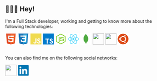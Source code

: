 ## 🧑🏻‍💻 Hey!

I'm a Full Stack developer, working and getting to know more about the following technologies:

<div>
  <img width="36" height="36" src="https://raw.githubusercontent.com/devicons/devicon/2ae2a900d2f041da66e950e4d48052658d850630/icons/html5/html5-original.svg" />
  <img width="36" height="36" src="https://raw.githubusercontent.com/devicons/devicon/2ae2a900d2f041da66e950e4d48052658d850630/icons/css3/css3-original.svg" />
  <img width="36" height="36" src="https://raw.githubusercontent.com/devicons/devicon/2ae2a900d2f041da66e950e4d48052658d850630/icons/javascript/javascript-plain.svg" />
  <img width="36" height="36" src="https://raw.githubusercontent.com/devicons/devicon/2ae2a900d2f041da66e950e4d48052658d850630/icons/typescript/typescript-plain.svg" />
  <img width="36" height="36" src="https://raw.githubusercontent.com/devicons/devicon/2ae2a900d2f041da66e950e4d48052658d850630/icons/nodejs/nodejs-plain.svg" />
  <img width="36" height="36" src="https://raw.githubusercontent.com/devicons/devicon/2ae2a900d2f041da66e950e4d48052658d850630/icons/react/react-original.svg" />
  <img width="36" height="36" src="https://raw.githubusercontent.com/devicons/devicon/2ae2a900d2f041da66e950e4d48052658d850630/icons/mongodb/mongodb-plain.svg" />
  <img width="36" height="36" src="https://camo.githubusercontent.com/b9279edfece526123a96af67ea002acdd47e84e5ad05126faa08ab3332f8a9ef/68747470733a2f2f6564656e742e6769746875622e696f2f537570657254696e7949636f6e732f696d616765732f7376672f646f636b65722e737667" />
  <img width="36" height="36" src="https://camo.githubusercontent.com/8224804e28d6c0e0ff71792abdd5c129578f42d497bba17734f2e21b1cf134e6/68747470733a2f2f6564656e742e6769746875622e696f2f537570657254696e7949636f6e732f696d616765732f7376672f6170706c652e737667" />
  <img width="36" height="36" src="https://raw.githubusercontent.com/devicons/devicon/2ae2a900d2f041da66e950e4d48052658d850630/icons/ubuntu/ubuntu-plain.svg" />
</div>
<br>
<p>You can also find me on the following social networks:</p>
<div>
  <a style="color: #fff; font-weight: bold" href="https://www.instagram.com/dev.fabricio" target="_blank"><img width="36" height="36" src="https://github.com/devfabricio/devfabricio/blob/main/icons/instagram.png?raw=true" /></a>
  <a href="https://www.linkedin.com/in/fabricioagm" target="_blank" style="color: #fff; font-weight: bold"><img width="36" height="36" src="https://raw.githubusercontent.com/devicons/devicon/2ae2a900d2f041da66e950e4d48052658d850630/icons/linkedin/linkedin-original.svg" /></a>
</div>
